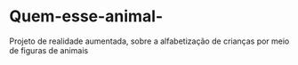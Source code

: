 # Quem-esse-animal-
Projeto de realidade aumentada, sobre a alfabetização de crianças por meio de figuras de animais
